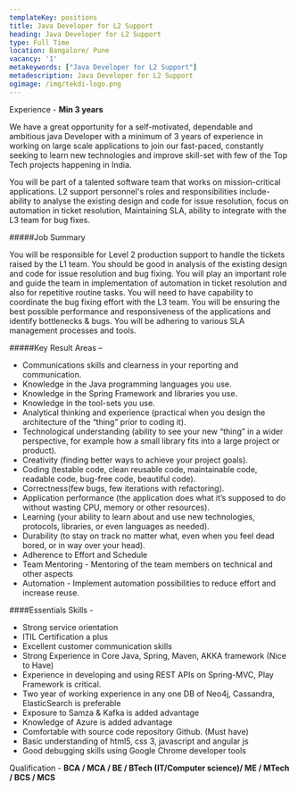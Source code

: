 ```yaml
---
templateKey: positions
title: Java Developer for L2 Support
heading: Java Developer for L2 Support
type: Full Time
location: Bangalore/ Pune
vacancy: '1'
metakeywords: ["Java Developer for L2 Support"]
metadescription: Java Developer for L2 Support
ogimage: /img/tekdi-logo.png
---
```


Experience - **Min 3 years**

We have a great opportunity for a self-motivated, dependable and ambitious  java Developer with a minimum of 3 years of experience in working on large scale applications to join our fast-paced, constantly seeking to learn new technologies and improve skill-set with few of the Top Tech projects happening in India.

You will be part of a talented software team that works on mission-critical applications. L2 support personnel's roles and responsibilities include- ability to analyse the existing design and code for issue resolution, focus on automation in ticket resolution, Maintaining SLA, ability to integrate with the L3 team for bug fixes.


#####Job Summary

You will be responsible for Level 2 production support to handle the tickets raised by the L1 team. You should be good in analysis of the existing design and code for issue resolution and bug fixing. You will play an important role and guide the team in implementation of automation in ticket resolution and also for repetitive routine tasks. You will need to have capability to coordinate the bug fixing effort with the L3 team. You will be ensuring the best possible performance and responsiveness of the applications and identify bottlenecks & bugs. You will be adhering to various SLA management processes and tools.


#####Key Result Areas –
* Communications skills  and clearness in your reporting and communication.
* Knowledge in the Java programming languages you use.
* Knowledge in the Spring Framework and libraries you use.
* Knowledge in the tool-sets you use.
* Analytical thinking and experience (practical when you design the architecture of the “thing” prior to coding it).
* Technological understanding (ability to see your new “thing” in a wider perspective, for example how a small library fits into a large project or product).
* Creativity (finding better ways to achieve your project goals).
* Coding (testable code, clean reusable code, maintainable code, readable code, bug-free code, beautiful code).
* Correctness(few bugs, few iterations with refactoring).
* Application performance (the application does what it’s supposed to do without wasting CPU, memory or other resources).
* Learning (your ability to learn about and use new technologies, protocols, libraries, or even languages as needed).
* Durability (to stay on track no matter what, even when you feel dead bored, or in way over your head).
* Adherence to Effort and Schedule
* Team Mentoring - Mentoring of the team members on technical and other aspects
* Automation - Implement automation possibilities to reduce effort and increase reuse.

####Essentials Skills -
* Strong service orientation
* ITIL Certification a plus
* Excellent customer communication skills
* Strong Experience in Core Java, Spring, Maven, AKKA framework (Nice to Have)
* Experience in developing and using REST APIs on Spring-MVC, Play Framework is critical.
* Two year of working experience in any one DB of Neo4j, Cassandra, ElasticSearch is preferable
* Exposure to Samza & Kafka is added advantage
* Knowledge of Azure is added advantage
* Comfortable with source code repository Github. (Must have)
* Basic understanding of html5, css 3, javascript and angular js
* Good debugging skills using Google Chrome developer tools

Qualification - **BCA / MCA / BE / BTech (IT/Computer science)/ ME / MTech / BCS / MCS**